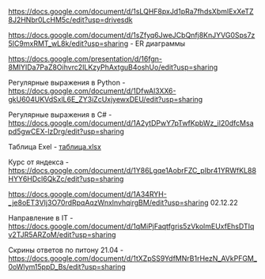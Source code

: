 https://docs.google.com/document/d/1sLQHF8pxJd1pRa7fhdsXbmIExXeTZ8J2HNbr0LcHM5c/edit?usp=drivesdk

https://docs.google.com/document/d/1sZfyq6JweJCbQnfj8KnJYVG0Sps7z5IC9mxRMT_wL8k/edit?usp=sharing - ER диаграммы

https://docs.google.com/presentation/d/16fgn-8MlYIDa7PaZ8Oihvrc2ILKzyPhAxtguB4oshUo/edit?usp=sharing

Регулярные выражения в Python - https://docs.google.com/document/d/1DfwAl3XX6-gkU604UKVdSxlL6E_ZY3iZcUxjyewxDEU/edit?usp=sharing

Регулярные выражения в C# - https://docs.google.com/document/d/1A2ytDPwY7pTwfKpbWz_il20dfcMsapd5gwCEX-lzDrg/edit?usp=sharing

Таблица Exel - [таблица.xlsx](https://github.com/Roy42022p/Akbar-Khuzurzhanov/files/10078620/default.xlsx)

Курс от яндекса - https://docs.google.com/document/d/1Y86Lgqe1AobrFZC_pIbr41YRWfKL88HYY6HDcl6QkZc/edit?usp=sharing

https://docs.google.com/document/d/1A34RYH-_je8oET3VIj3O70rdRpqAqzWnxlnvhqirgBM/edit?usp=sharing 02.12.22


Направление в IT - https://docs.google.com/document/d/1qMiPjFaqtfgris5zVkolmEUxfEhsDTIqv2TJR5ARZoM/edit?usp=sharing

Скрины ответов по питону 21.04 - https://docs.google.com/document/d/1tXZpSS9YdfMNrB1rHezN_AVkPFGM_0oWlym15ppD_Bs/edit?usp=sharing
